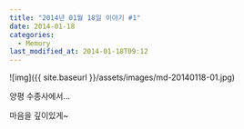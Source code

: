 ```yaml
---
title: "2014년 01월 18일 이야기 #1"
date: 2014-01-18
categories:
  - Memory
last_modified_at: 2014-01-18T09:12
---
```


![img]({{ site.baseurl }}/assets/images/md-20140118-01.jpg)

양평 수종사에서... 

마음을 깊이있게~